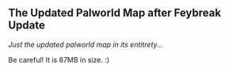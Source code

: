 ## The Updated Palworld Map after Feybreak Update


_Just the updated palworld map in its entitrety..._

Be careful! It is 87MB in size. :)
